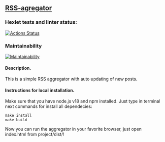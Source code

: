 ## [RSS-agregator](https://frontend-project-11-pink-psi.vercel.app/)
### Hexlet tests and linter status:
[![Actions Status](https://github.com/FasTrss/frontend-project-11/workflows/hexlet-check/badge.svg)](https://github.com/FasTrss/frontend-project-11/actions)
### Maintainability
[![Maintainability](https://api.codeclimate.com/v1/badges/e2adf6fe1cab0ba2315d/maintainability)](https://codeclimate.com/github/FasTrss/frontend-project-11/maintainability)

#### Description.
This is a simple RSS aggregator with auto updating of new posts.

#### Instructions for local installation.
Make sure that you have node.js v18 and npm installed.
Just type in terminal next commands for install all dependecies:
```
make install
make build
```
Now you can run the aggregator in your favorite browser, just open index.html from project/dist/!